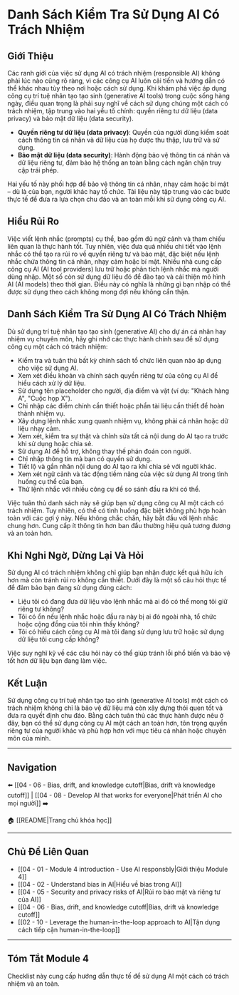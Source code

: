 # Danh Sách Kiểm Tra Sử Dụng AI Có Trách Nhiệm

## Giới Thiệu

Các ranh giới của việc sử dụng AI có trách nhiệm (responsible AI) không phải lúc nào cũng rõ ràng, vì các công cụ AI luôn cải tiến và hướng dẫn có thể khác nhau tùy theo nơi hoặc cách sử dụng. Khi khám phá việc áp dụng công cụ trí tuệ nhân tạo tạo sinh (generative AI tools) trong cuộc sống hàng ngày, điều quan trọng là phải suy nghĩ về cách sử dụng chúng một cách có trách nhiệm, tập trung vào hai yếu tố chính: quyền riêng tư dữ liệu (data privacy) và bảo mật dữ liệu (data security).

- **Quyền riêng tư dữ liệu (data privacy)**: Quyền của người dùng kiểm soát cách thông tin cá nhân và dữ liệu của họ được thu thập, lưu trữ và sử dụng.
- **Bảo mật dữ liệu (data security)**: Hành động bảo vệ thông tin cá nhân và dữ liệu riêng tư, đảm bảo hệ thống an toàn bằng cách ngăn chặn truy cập trái phép.

Hai yếu tố này phối hợp để bảo vệ thông tin cá nhân, nhạy cảm hoặc bí mật – dù là của bạn, người khác hay tổ chức. Tài liệu này tập trung vào các bước thực tế để đưa ra lựa chọn chu đáo và an toàn mỗi khi sử dụng công cụ AI.

## Hiểu Rủi Ro

Việc viết lệnh nhắc (prompts) cụ thể, bao gồm đủ ngữ cảnh và tham chiếu liên quan là thực hành tốt. Tuy nhiên, việc đưa quá nhiều chi tiết vào lệnh nhắc có thể tạo ra rủi ro về quyền riêng tư và bảo mật, đặc biệt nếu lệnh nhắc chứa thông tin cá nhân, nhạy cảm hoặc bí mật. Nhiều nhà cung cấp công cụ AI (AI tool providers) lưu trữ hoặc phân tích lệnh nhắc mà người dùng nhập. Một số còn sử dụng dữ liệu đó để đào tạo và cải thiện mô hình AI (AI models) theo thời gian. Điều này có nghĩa là những gì bạn nhập có thể được sử dụng theo cách không mong đợi nếu không cẩn thận.

## Danh Sách Kiểm Tra Sử Dụng AI Có Trách Nhiệm

Dù sử dụng trí tuệ nhân tạo tạo sinh (generative AI) cho dự án cá nhân hay nhiệm vụ chuyên môn, hãy ghi nhớ các thực hành chính sau để sử dụng công cụ một cách có trách nhiệm:

- Kiểm tra và tuân thủ bất kỳ chính sách tổ chức liên quan nào áp dụng cho việc sử dụng AI.
- Xem xét điều khoản và chính sách quyền riêng tư của công cụ AI để hiểu cách xử lý dữ liệu.
- Sử dụng tên placeholder cho người, địa điểm và vật (ví dụ: "Khách hàng A", "Cuộc họp X").
- Chỉ nhập các điểm chính cần thiết hoặc phần tài liệu cần thiết để hoàn thành nhiệm vụ.
- Xây dựng lệnh nhắc xung quanh nhiệm vụ, không phải cá nhân hoặc dữ liệu nhạy cảm.
- Xem xét, kiểm tra sự thật và chỉnh sửa tất cả nội dung do AI tạo ra trước khi sử dụng hoặc chia sẻ.
- Sử dụng AI để hỗ trợ, không thay thế phán đoán con người.
- Chỉ nhập thông tin mà bạn có quyền sử dụng.
- Tiết lộ và gắn nhãn nội dung do AI tạo ra khi chia sẻ với người khác.
- Xem xét ngữ cảnh và tác động tiềm năng của việc sử dụng AI trong tình huống cụ thể của bạn.
- Thử lệnh nhắc với nhiều công cụ để so sánh đầu ra khi có thể.

Việc tuân thủ danh sách này sẽ giúp bạn sử dụng công cụ AI một cách có trách nhiệm. Tuy nhiên, có thể có tình huống đặc biệt không phù hợp hoàn toàn với các gợi ý này. Nếu không chắc chắn, hãy bắt đầu với lệnh nhắc chung hơn. Cung cấp ít thông tin hơn ban đầu thường hiệu quả tương đương và an toàn hơn.

## Khi Nghi Ngờ, Dừng Lại Và Hỏi

Sử dụng AI có trách nhiệm không chỉ giúp bạn nhận được kết quả hữu ích hơn mà còn tránh rủi ro không cần thiết. Dưới đây là một số câu hỏi thực tế để đảm bảo bạn đang sử dụng đúng cách:

- Liệu tôi có đang đưa dữ liệu vào lệnh nhắc mà ai đó có thể mong tôi giữ riêng tư không?
- Tôi có ổn nếu lệnh nhắc hoặc đầu ra này bị ai đó ngoài nhà, tổ chức hoặc cộng đồng của tôi nhìn thấy không?
- Tôi có hiểu cách công cụ AI mà tôi đang sử dụng lưu trữ hoặc sử dụng dữ liệu tôi cung cấp không?

Việc suy nghĩ kỹ về các câu hỏi này có thể giúp tránh lỗi phổ biến và bảo vệ tốt hơn dữ liệu bạn đang làm việc.

## Kết Luận

Sử dụng công cụ trí tuệ nhân tạo tạo sinh (generative AI tools) một cách có trách nhiệm không chỉ là bảo vệ dữ liệu mà còn xây dựng thói quen tốt và đưa ra quyết định chu đáo. Bằng cách tuân thủ các thực hành được nêu ở đây, bạn có thể sử dụng công cụ AI một cách an toàn hơn, tôn trọng quyền riêng tư của người khác và phù hợp hơn với mục tiêu cá nhân hoặc chuyên môn của mình.

---

## Navigation

⬅️ [[04 - 06 - Bias, drift, and knowledge cutoff|Bias, drift và knowledge cutoff]] | [[04 - 08 - Develop AI that works for everyone|Phát triển AI cho mọi người]] ➡️

🏠 [[README|Trang chủ khóa học]]

---

## Chủ Đề Liên Quan

- [[04 - 01 - Module 4 introduction - Use AI responsbly|Giới thiệu Module 4]]
- [[04 - 02 - Understand bias in AI|Hiểu về bias trong AI]]
- [[04 - 05 - Security and privacy risks of AI|Rủi ro bảo mật và riêng tư của AI]]
- [[04 - 06 - Bias, drift, and knowledge cutoff|Bias, drift và knowledge cutoff]]
- [[02 - 10 - Leverage the human-in-the-loop approach to AI|Tận dụng cách tiếp cận human-in-the-loop]]

---

## Tóm Tắt Module 4

Checklist này cung cấp hướng dẫn thực tế để sử dụng AI một cách có trách nhiệm và an toàn.
